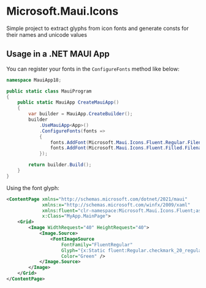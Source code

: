# Microsoft.Maui.Icons

Simple project to extract glyphs from icon fonts and generate consts for their names and unicode values

## Usage in a .NET MAUI App

You can register your fonts in the `ConfigureFonts` method like below:

```csharp
namespace MauiApp18;

public static class MauiProgram
{
	public static MauiApp CreateMauiApp()
	{
		var builder = MauiApp.CreateBuilder();
		builder
			.UseMauiApp<App>()
			.ConfigureFonts(fonts =>
			{
				fonts.AddFont(Microsoft.Maui.Icons.Fluent.Regular.Filename, "FluentRegular");
				fonts.AddFont(Microsoft.Maui.Icons.Fluent.Filled.Filename, "FluentFilled");
			});

		return builder.Build();
	}
}
```

Using the font glyph:

```xml
<ContentPage xmlns="http://schemas.microsoft.com/dotnet/2021/maui"
             xmlns:x="http://schemas.microsoft.com/winfx/2009/xaml"
             xmlns:fluent="clr-namespace:Microsoft.Maui.Icons.Fluent;assembly=Microsoft.Maui.Icons.Fluent"
             x:Class="MyApp.MainPage">
	<Grid>
		<Image WidthRequest="40" HeightRequest="40">
			<Image.Source>
				<FontImageSource
					FontFamily="FluentRegular"
					Glyph="{x:Static fluent:Regular.checkmark_20_regular}"
					Color="Green" />
			</Image.Source>
		</Image>
	</Grid>
</ContentPage>
```
